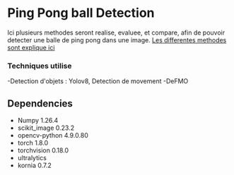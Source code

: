 # Ping Pong ball Detection
Ici plusieurs methodes seront realise, evaluee, et compare, afin de pouvoir detecter une balle de ping pong dans une image.
[Les differentes methodes sont explique ici](methodes.txt)

### Techniques utilise
-Detection d'objets : Yolov8, Detection de movement
-DeFMO

## Dependencies
- Numpy 1.26.4
- scikit_image 0.23.2
- opencv-python 4.9.0.80
- torch 1.8.0
- torchvision 0.18.0
- ultralytics
- kornia 0.7.2